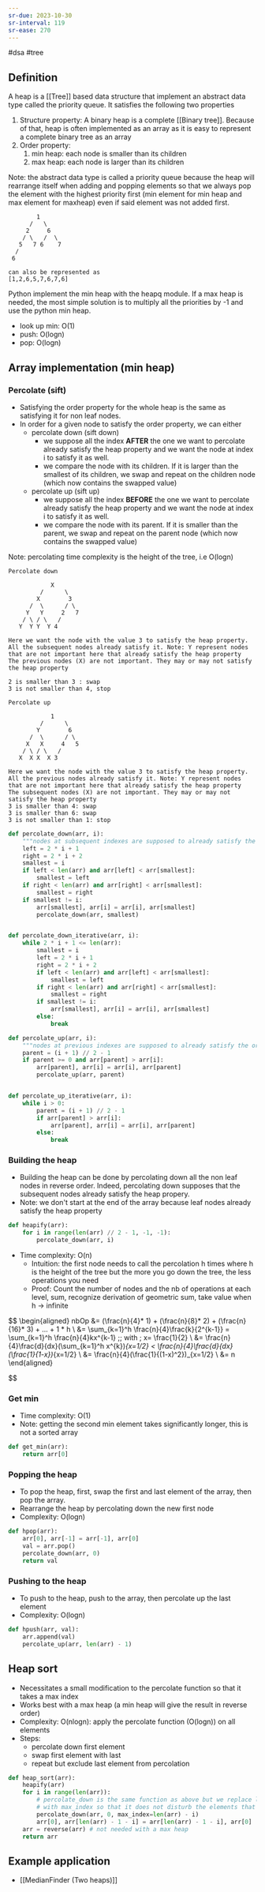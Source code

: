 ```yaml
---
sr-due: 2023-10-30
sr-interval: 119
sr-ease: 270
---
```


#dsa #tree

## Definition

A heap is a [[Tree]] based data structure that implement an abstract data type called the priority queue.
It satisfies the following two properties

1. Structure property: A binary heap is a complete [[Binary tree]]. Because of that, heap is often implemented as an array as it is easy to represent a complete binary tree as an array
2. Order property:
   1. min heap: each node is smaller than its children
   2. max heap: each node is larger than its children

Note: the abstract data type is called a priority queue because the heap will rearrange itself when adding and popping elements so that we always pop the
element with the highest priority first (min element for min heap and max element for maxheap) even if said element was not added first.

```
        1
      /   \
     2     6
    / \   /  \
   5   7 6    7
  /
 6

can also be represented as
[1,2,6,5,7,6,7,6]
```

Python implement the min heap with the heapq module.
If a max heap is needed, the most simple solution is to multiply all the priorities by -1 and use the python min heap.

- look up min: O(1)
- push: O(logn)
- pop: O(logn)

## Array implementation (min heap)

### Percolate (sift)

- Satisfying the order property for the whole heap is the same as satisfying it for non leaf nodes.
- In order for a given node to satisfy the order property, we can either
  - percolate down (sift down)
    - we suppose all the index **AFTER** the one we want to percolate already satisfy the heap property and we want the node at index i to satisfy it as well.
    - we compare the node with its children. If it is larger than the smallest of its children, we swap and repeat on the children node (which now contains the swapped value)
  - percolate up (sift up)
    - we suppose all the index **BEFORE** the one we want to percolate already satisfy the heap property and we want the node at index i to satisfy it as well.
    - we compare the node with its parent. If it is smaller than the parent, we swap and repeat on the parent node (which now contains the swapped value)

Note: percolating time complexity is the height of the tree, i.e O(logn)

```
Percolate down

            X
         /      \
        X        3
      /  \      / \
     Y   Y     2   7
    / \ / \   /
   Y  Y Y  Y 4

Here we want the node with the value 3 to satisfy the heap property.
All the subsequent nodes already satisfy it. Note: Y represent nodes that are not important here that already satisfy the heap property
The previous nodes (X) are not important. They may or may not satisfy the heap property

2 is smaller than 3 : swap
3 is not smaller than 4, stop
```

```
Percolate up

            1
         /      \
        Y        6
      /  \      / \
     X   X     4   5
    / \ / \   /
   X  X X  X 3

Here we want the node with the value 3 to satisfy the heap property.
All the previous nodes already satisfy it. Note: Y represent nodes that are not important here that already satisfy the heap property
The subsequent nodes (X) are not important. They may or may not satisfy the heap property
3 is smaller than 4: swap
3 is smaller than 6: swap
3 is not smaller than 1: stop

```

```python
def percolate_down(arr, i):
    """nodes at subsequent indexes are supposed to already satisfy the order property"""
    left = 2 * i + 1
    right = 2 * i + 2
    smallest = i
    if left < len(arr) and arr[left] < arr[smallest]:
        smallest = left
    if right < len(arr) and arr[right] < arr[smallest]:
        smallest = right
    if smallest != i:
        arr[smallest], arr[i] = arr[i], arr[smallest]
        percolate_down(arr, smallest)


def percolate_down_iterative(arr, i):
    while 2 * i + 1 <= len(arr):
        smallest = i
        left = 2 * i + 1
        right = 2 * i + 2
        if left < len(arr) and arr[left] < arr[smallest]:
            smallest = left
        if right < len(arr) and arr[right] < arr[smallest]:
            smallest = right
        if smallest != i:
            arr[smallest], arr[i] = arr[i], arr[smallest]
        else:
            break

def percolate_up(arr, i):
    """nodes at previous indexes are supposed to already satisfy the order property"""
    parent = (i + 1) // 2 - 1
    if parent >= 0 and arr[parent] > arr[i]:
        arr[parent], arr[i] = arr[i], arr[parent]
        percolate_up(arr, parent)


def percolate_up_iterative(arr, i):
    while i > 0:
        parent = (i + 1) // 2 - 1
        if arr[parent] > arr[i]:
            arr[parent], arr[i] = arr[i], arr[parent]
        else:
            break
```

### Building the heap

- Building the heap can be done by percolating down all the non leaf nodes in reverse order. Indeed, percolating down supposes that the subsequent nodes already satisfy the heap propery.
- Note: we don't start at the end of the array because leaf nodes already satisfy the heap property

```python
def heapify(arr):
    for i in range(len(arr) // 2 - 1, -1, -1):
        percolate_down(arr, i)
```

- Time complexity: O(n)
  - Intuition: the first node needs to call the percolation h times where h is the height of the tree but the more you go down the tree, the less operations you need
  - Proof: Count the number of nodes and the nb of operations at each level, sum, recognize derivation of geometric sum, take value when h -> infinite

$$
\begin{aligned}
nbOp &= (\frac{n}{4}* 1) + (\frac{n}{8}* 2) + (\frac{n}{16}* 3) + ... + 1 * h \\
	&= \sum_{k=1}^h \frac{n}{4}\frac{k}{2^{k-1}} = \sum_{k=1}^h \frac{n}{4}kx^{k-1} \;\; with \; x= \frac{1}{2} \\
	&= \frac{n}{4}\frac{d}{dx}(\sum_{k=1}^h x^{k})_{x=1/2} <  \frac{n}{4}\frac{d}{dx}(\frac{1}{1-x})_{x=1/2} \\
	&= \frac{n}{4}(\frac{1}{(1-x)^2})_{x=1/2} \\
	&= n
\end{aligned}


$$

### Get min

- Time complexity: O(1)
- Note: getting the second min element takes significantly longer, this is not a sorted array

```python
def get_min(arr):
	return arr[0]
```

### Popping the heap

- To pop the heap, first, swap the first and last element of the array, then pop the array.
- Rearrange the heap by percolating down the new first node
- Complexity: O(logn)

```python
def hpop(arr):
    arr[0], arr[-1] = arr[-1], arr[0]
    val = arr.pop()
    percolate_down(arr, 0)
    return val
```

### Pushing to the heap

- To push to the heap, push to the array, then percolate up the last element
- Complexity: O(logn)

```python
def hpush(arr, val):
    arr.append(val)
    percolate_up(arr, len(arr) - 1)
```

## Heap sort

- Necessitates a small modification to the percolate function so that it takes a max index
- Works best with a max heap (a min heap will give the result in reverse order)
- Complexity: O(nlogn): apply the percolate function (O(logn)) on all elements
- Steps:
  - percolate down first element
  - swap first element with last
  - repeat but exclude last element from percolation

```python
def heap_sort(arr):
    heapify(arr)
    for i in range(len(arr)):
		# percolate_down is the same function as above but we replace len(arr)
		# with max_index so that it does not disturb the elements that are already sorted
        percolate_down(arr, 0, max_index=len(arr) - i)
        arr[0], arr[len(arr) - 1 - i] = arr[len(arr) - 1 - i], arr[0]
	arr = reverse(arr) # not needed with a max heap
    return arr
```

## Example application
- [[MedianFinder (Two heaps)]]



